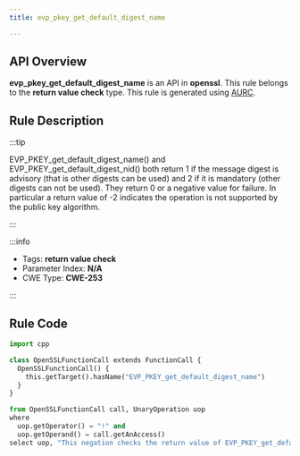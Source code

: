 ```yaml
---
title: evp_pkey_get_default_digest_name

---
```



## API Overview
**evp_pkey_get_default_digest_name** is an API in **openssl**. This rule belongs to the **return value check** type. This rule is generated using [AURC](../../tools/AURC).
## Rule Description

:::tip

EVP_PKEY_get_default_digest_name() and EVP_PKEY_get_default_digest_nid() both return 1 if the message digest is advisory (that is other digests can be used) and 2 if it is mandatory (other digests can not be used). They return 0 or a negative value for failure.  In particular a return value of -2 indicates the operation is not supported by the public key algorithm.

:::

:::info

- Tags: **return value check**
- Parameter Index: **N/A**
- CWE Type: **CWE-253**

:::

## Rule Code
```python
import cpp

class OpenSSLFunctionCall extends FunctionCall {
  OpenSSLFunctionCall() {
    this.getTarget().hasName("EVP_PKEY_get_default_digest_name")
  }
}

from OpenSSLFunctionCall call, UnaryOperation uop
where
  uop.getOperator() = "!" and
  uop.getOperand() = call.getAnAccess()
select uop, "This negation checks the return value of EVP_PKEY_get_default_digest_name."
```
